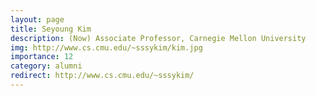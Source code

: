 ```yaml
---
layout: page
title: Seyoung Kim
description: (Now) Associate Professor, Carnegie Mellon University
img: http://www.cs.cmu.edu/~sssykim/kim.jpg
importance: 12
category: alumni
redirect: http://www.cs.cmu.edu/~sssykim/
---
```

